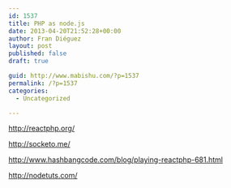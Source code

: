 ```yaml
---
id: 1537
title: PHP as node.js
date: 2013-04-20T21:52:28+00:00
author: Fran Diéguez
layout: post
published: false
draft: true

guid: http://www.mabishu.com/?p=1537
permalink: /?p=1537
categories:
  - Uncategorized

---
```

<a href="http://reactphp.org/">http://reactphp.org/</a>

<a href="http://socketo.me/">http://socketo.me/</a>

<a href="http://www.hashbangcode.com/blog/playing-reactphp-681.html">http://www.hashbangcode.com/blog/playing-reactphp-681.html</a>

<a href="http://nodetuts.com/">http://nodetuts.com/</a>
